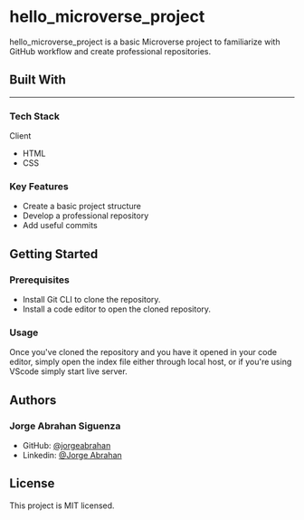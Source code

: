 # hello_microverse_project

hello_microverse_project is a basic Microverse project to familiarize with GitHub workflow and create professional repositories.

## Built With
-----------------------------

### Tech Stack

Client
- HTML
- CSS

### Key Features

- Create a basic project structure
- Develop a professional repository
- Add useful commits

## Getting Started

### Prerequisites

- Install Git CLI to clone the repository.
- Install a code editor to open the cloned repository.

### Usage

Once you've cloned the repository and you have it opened in your code editor, simply open the index file either through local host, or if you're using VScode simply start live server.

## Authors

### Jorge Abrahan Siguenza
- GitHub: [@jorgeabrahan](https://www.github.com/jorgeabrahan)
- Linkedin: [@Jorge Abrahan](https://www.linkedin.com/in/jorge-abrahan-siguenza-amaya-a975741b8)

## License

This project is MIT licensed.
